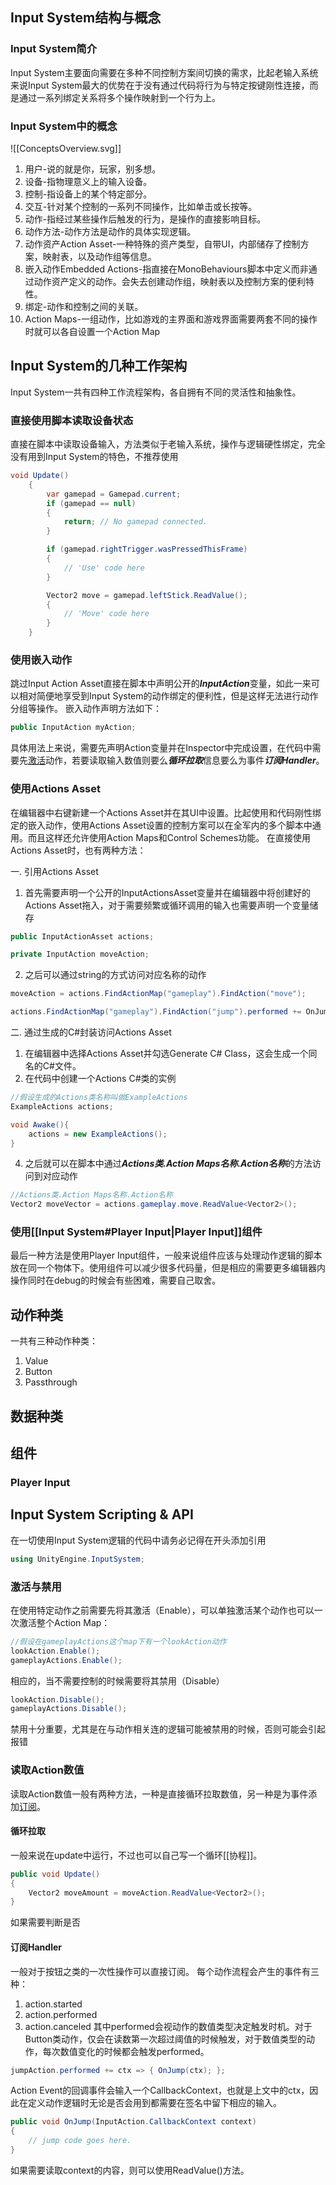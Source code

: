## Input System结构与概念
### Input System简介
Input System主要面向需要在多种不同控制方案间切换的需求，比起老输入系统来说Input System最大的优势在于没有通过代码将行为与特定按键刚性连接，而是通过一系列绑定关系将多个操作映射到一个行为上。
### Input System中的概念
![[ConceptsOverview.svg]]
1. 用户-说的就是你，玩家，别多想。
2. 设备-指物理意义上的输入设备。
3. 控制-指设备上的某个特定部分。
4. 交互-针对某个控制的一系列不同操作，比如单击或长按等。
5. 动作-指经过某些操作后触发的行为，是操作的直接影响目标。
6. 动作方法-动作方法是动作的具体实现逻辑。
7. 动作资产Action Asset-一种特殊的资产类型，自带UI，内部储存了控制方案，映射表，以及动作组等信息。
8. 嵌入动作Embedded Actions-指直接在MonoBehaviours脚本中定义而非通过动作资产定义的动作。会失去创建动作组，映射表以及控制方案的便利特性。
9. 绑定-动作和控制之间的关联。
10. Action Maps-一组动作，比如游戏的主界面和游戏界面需要两套不同的操作时就可以各自设置一个Action Map

## Input System的几种工作架构
Input System一共有四种工作流程架构，各自拥有不同的灵活性和抽象性。
### 直接使用脚本读取设备状态
直接在脚本中读取设备输入，方法类似于老输入系统，操作与逻辑硬性绑定，完全没有用到Input System的特色，不推荐使用
```cs
void Update()
    {
        var gamepad = Gamepad.current;
        if (gamepad == null)
        {
            return; // No gamepad connected.
        }

        if (gamepad.rightTrigger.wasPressedThisFrame)
        {
            // 'Use' code here
        }

        Vector2 move = gamepad.leftStick.ReadValue();
        {
            // 'Move' code here
        }
    }
```
### 使用嵌入动作
跳过Input Action Asset直接在脚本中声明公开的***InputAction***变量，如此一来可以相对简便地享受到Input System的动作绑定的便利性，但是这样无法进行动作分组等操作。
嵌入动作声明方法如下：
```cs
public InputAction myAction;
```
具体用法上来说，需要先声明Action变量并在Inspector中完成设置，在代码中需要先[激活](#激活与停止)动作，若要读取输入数值则要么***循环拉取***信息要么为事件***订阅Handler***。
### 使用Actions Asset
在编辑器中右键新建一个Actions Asset并在其UI中设置。比起使用和代码刚性绑定的嵌入动作，使用Actions Asset设置的控制方案可以在全军内的多个脚本中通用。而且这样还允许使用Action Maps和Control Schemes功能。
在直接使用Actions Asset时，也有两种方法：

一. 引用Actions Asset
1. 首先需要声明一个公开的InputActionsAsset变量并在编辑器中将创建好的Actions Asset拖入，对于需要频繁或循环调用的输入也需要声明一个变量储存
```cs
public InputActionAsset actions;

private InputAction moveAction;
```
2. 之后可以通过string的方式访问对应名称的动作
```cs
moveAction = actions.FindActionMap("gameplay").FindAction("move");

actions.FindActionMap("gameplay").FindAction("jump").performed += OnJump;
```

二. 通过生成的C#封装访问Actions Asset
1. 在编辑器中选择Actions Asset并勾选Generate C# Class，这会生成一个同名的C#文件。
2. 在代码中创建一个Actions C#类的实例
```cs
//假设生成的Actions类名称叫做ExampleActions
ExampleActions actions;

void Awake(){
	actions = new ExampleActions();
}
```
4. 之后就可以在脚本中通过***Actions类.Action Maps名称.Action名称***的方法访问到对应动作
```cs
//Actions类.Action Maps名称.Action名称
Vector2 moveVector = actions.gameplay.move.ReadValue<Vector2>();
```
### 使用[[Input System#Player Input|Player Input]]组件
最后一种方法是使用Player Input组件，一般来说组件应该与处理动作逻辑的脚本放在同一个物体下。使用组件可以减少很多代码量，但是相应的需要更多编辑器内操作同时在debug的时候会有些困难，需要自己取舍。

## 动作种类
一共有三种动作种类：
1. Value
2. Button
3. Passthrough
## 数据种类

## 组件
### Player Input


## Input System Scripting & API
在一切使用Input System逻辑的代码中请务必记得在开头添加引用
```cs
using UnityEngine.InputSystem;
```
### 激活与禁用
在使用特定动作之前需要先将其激活（Enable），可以单独激活某个动作也可以一次激活整个Action Map：
```cs
//假设在gameplayActions这个map下有一个lookAction动作
lookAction.Enable();
gameplayActions.Enable();
```
相应的，当不需要控制的时候需要将其禁用（Disable）
```cs
lookAction.Disable();
gameplayActions.Disable();
```
禁用十分重要，尤其是在与动作相关连的逻辑可能被禁用的时候，否则可能会引起报错
### 读取Action数值
读取Action数值一般有两种方法，一种是直接循环拉取数值，另一种是为事件添加[订阅](事件Events#事件需要订阅者，因此需要添加订阅)。
#### 循环拉取
一般来说在update中运行，不过也可以自己写一个循环[[协程]]。
```cs
public void Update()
{
    Vector2 moveAmount = moveAction.ReadValue<Vector2>();
}
```
如果需要判断是否
#### 订阅Handler
一般对于按钮之类的一次性操作可以直接订阅。
每个动作流程会产生的事件有三种：
1. action.started
2. action.performed
3. action.canceled
其中performed会视动作的数值类型决定触发时机。对于Button类动作，仅会在读数第一次超过阈值的时候触发，对于数值类型的动作，每次数值变化的时候都会触发performed。
```cs
jumpAction.performed += ctx => { OnJump(ctx); };
```
Action Event的回调事件会输入一个CallbackContext，也就是上文中的ctx，因此在定义动作逻辑时无论是否会用到都需要在签名中留下相应的输入。
```cs
public void OnJump(InputAction.CallbackContext context)
{
    // jump code goes here.
}
```
如果需要读取context的内容，则可以使用ReadValue<TValue>()方法。

###